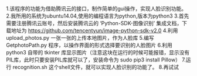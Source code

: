   1.该程序的功能为借助腾讯云的接口，制作简单的gui操作，实现人脸识别功能。
  2.我所用的系统为ubuntu14.04,使用的编程语言为python,版本为python3
  3.首先需要注册腾讯云账号，然后安装腾讯云的 ‘Python-SDK-图像识别’ 集成文档，下载地址为 https://github.com/tencentyun/image-python-sdk-v2.0
  4.利用 upload_photos.py 一张一张的上传本地图片，作为人脸库
  5.编写 GetphotoPath.py 程序，以操作界面的形式选择要识别的人脸图片
  6.利用python3 自带的 tkinter 库显示图片（注意这块在运行的时候可能报错，显示没有PIL库，此时只要安装PIL库就可以了，安装命令为 sudo pip3 install Pillow）
  7.运行 recognition.sh 这个shell文件，就可以实现人脸识别的功能了。
  8.再试试
